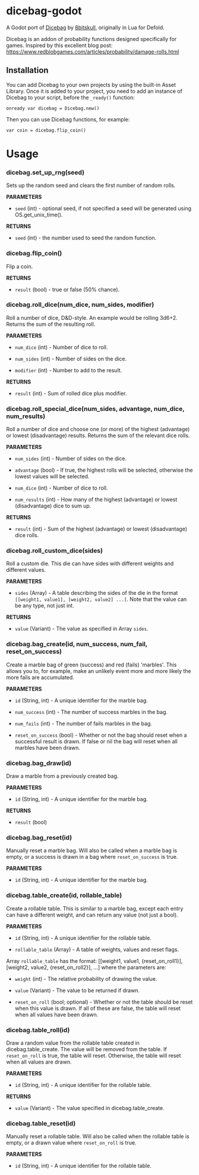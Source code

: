 # dicebag-godot

A Godot port of [Dicebag](https://github.com/8bitskull/dicebag) by [8bitskull](https://github.com/8bitskull), originally in Lua for Defold.

Dicebag is an addon of probability functions designed specifically for games.
Inspired by this excellent blog post: https://www.redblobgames.com/articles/probability/damage-rolls.html

## Installation
You can add Dicebag to your own projects by using the built-in Asset Library.
Once it is added to your project, you need to add an instance of Dicebag to your script, before the `_ready()` function:
```
onready var dicebag = Dicebag.new()
```
Then you can use Dicebag functions, for example:
```
var coin = dicebag.flip_coin()
```
#  Usage

###  dicebag.set_up_rng(seed)

Sets up the random seed and clears the first number of random rolls.

  

**PARAMETERS**

* `seed` (int) - optional seed, if not specified a seed will be generated using OS.get_unix_time().

  

**RETURNS**

* `seed` (int) - the number used to seed the random function.

  

###  dicebag.flip_coin()

Flip a coin.

  

**RETURNS**

* `result` (bool) - true or false (50% chance).

  

###  dicebag.roll_dice(num_dice, num_sides, modifier)

Roll a number of dice, D&D-style. An example would be rolling 3d6+2. Returns the sum of the resulting roll.

  

**PARAMETERS**

* `num_dice` (int) - Number of dice to roll.

* `num_sides` (int) - Number of sides on the dice.

* `modifier` (int) - Number to add to the result.

  

**RETURNS**

* `result` (int) - Sum of rolled dice plus modifier.

  

###  dicebag.roll_special_dice(num_sides, advantage, num_dice, num_results)

Roll a number of dice and choose one (or more) of the highest (advantage) or lowest (disadvantage) results. Returns the sum of the relevant dice rolls.

  

**PARAMETERS**

* `num_sides` (int) - Number of sides on the dice.

* `advantage` (bool) - If true, the highest rolls will be selected, otherwise the lowest values will be selected.

* `num_dice` (int) - Number of dice to roll.

* `num_results` (int) - How many of the highest (advantage) or lowest (disadvantage) dice to sum up.

  

**RETURNS**

* `result` (int) - Sum of the highest (advantage) or lowest (disadvantage) dice rolls.

  

###  dicebag.roll_custom_dice(sides)

Roll a custom die. This die can have sides with different weights and different values.

  

**PARAMETERS**

* `sides` (Array) - A table describing the sides of the die in the format `[[weight1, value1], [weight2, value2] ...]`. Note that the value can be any type, not just int.

  

**RETURNS**

* `value` (Variant) - The value as specified in Array `sides`.

  

###  dicebag.bag_create(id, num_success, num_fail, reset_on_success)

Create a marble bag of green (success) and red (fails) 'marbles'. This allows you to, for example, make an unlikely event more and more likely the more fails are accumulated.

  

**PARAMETERS**

* `id` (String, int) - A unique identifier for the marble bag.

* `num_success` (int) - The number of success marbles in the bag.

* `num_fails` (int) - The number of fails marbles in the bag.

* `reset_on_success` (bool) - Whether or not the bag should reset when a successful result is drawn. If false or nil the bag will reset when all marbles have been drawn.

  

###  dicebag.bag_draw(id)

Draw a marble from a previously created bag.

  

**PARAMETERS**

* `id` (String, int) - A unique identifier for the marble bag.

  

**RETURNS**

* `result` (bool)

  

###  dicebag.bag_reset(id)

Manually reset a marble bag. Will also be called when a marble bag is empty, or a success is drawn in a bag where `reset_on_success` is true.

  

**PARAMETERS**

* `id` (String, int) - A unique identifier for the marble bag.

  

###  dicebag.table_create(id, rollable_table)

Create a rollable table. This is similar to a marble bag, except each entry can have a different weight, and can return any value (not just a bool).

  

**PARAMETERS**

* `id` (String, int) - A unique identifier for the rollable table.

* `rollable_table` (Array) - A table of weights, values and reset flags.

  

Array `rollable_table` has the format: [[weight1, value1, {reset_on_roll1}], [weight2, value2, {reset_on_roll2}], ...] where the parameters are:

* `weight` (int) - The relative probability of drawing the value.

* `value` (Variant) - The value to be returned if drawn.

* `reset_on_roll` (bool; optional) - Whether or not the table should be reset when this value is drawn. If all of these are false, the table will reset when all values have been drawn.

  

###  dicebag.table_roll(id)

Draw a random value from the rollable table created in dicebag.table_create. The value will be removed from the table. If `reset_on_roll` is true, the table will reset. Otherwise, the table will reset when all values are drawn.

  

**PARAMETERS**

* `id` (String, int) - A unique identifier for the rollable table.

  

**RETURNS**

* `value` (Variant) - The value specified in dicebag.table_create.

  

###  dicebag.table_reset(id)

Manually reset a rollable table. Will also be called when the rollable table is empty, or a drawn value where `reset_on_roll` is true.

  

**PARAMETERS**

* `id` (String, int) - A unique identifier for the rollable table.

